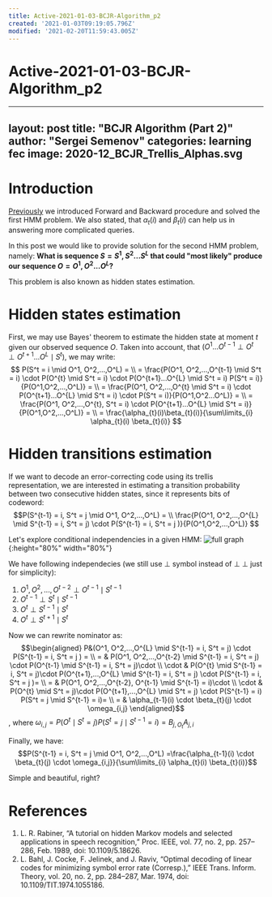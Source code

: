 ```yaml
---
title: Active-2021-01-03-BCJR-Algorithm_p2
created: '2021-01-03T09:19:05.796Z'
modified: '2021-02-20T11:59:43.005Z'
---
```


# Active-2021-01-03-BCJR-Algorithm_p2

---
layout: post
title: "BCJR Algorithm (Part 2)"
author: "Sergei Semenov"
categories: learning fec
image: 2020-12_BCJR_Trellis_Alphas.svg
---

# Introduction
[Previously](https://simonrus.github.io/about/learning/fec/BCJR-Algorithm_p1.html) we introduced Forward and Backward procedure and solved the first HMM problem. We also stated, that $\alpha_t(i)$ and $\beta_t(i)$ can help us in answering more complicated queries. 

In this post we would like to provide solution for the second HMM problem, namely: __What is sequence $S = {S^1},{S^2}...{S^L}$ that could "most likely" produce our sequence $O = {O^1},{O^2}...{O^L}$?__ 

This problem is also known as hidden states estimation.

# Hidden states estimation
First, we may use Bayes' theorem to estimate the hidden state at moment $t$ given our observed sequence $O$. Taken into account, that $(O^1...O^{t-1} \perp O^{t} \perp O^{t+1}...O^{L} \mid S^{t})$, we may write:
$$
P(S^t = i \mid O^1, O^2,...,O^L) = \\
= \frac{P(O^1, O^2,...,O^{t-1} \mid S^t = i) \cdot P(O^{t} \mid S^t = i) \cdot P(O^{t+1}...O^{L} \mid S^t = i) P(S^t = i)}{P(O^1,O^2,...,O^L)} = \\
= \frac{P(O^1, O^2,...,O^{t} \mid S^t = i) \cdot P(O^{t+1}...O^{L} \mid S^t = i) \cdot P(S^t = i)}{P(O^1,O^2...O^L)} = \\
= \frac{P(O^1, O^2,...,O^{t}, S^t = i) \cdot P(O^{t+1}...O^{L} \mid S^t = i)}{P(O^1,O^2,...,O^L)} = \\
= \frac{\alpha_{t}(i)\beta_{t}(i)}{\sum\limits_{i} \alpha_{t}(i) \beta_{t}(i)}
$$

# Hidden transitions estimation 
If we want to decode an error-correcting code using its trellis representation, we are interested in estimating a transition probability between two consecutive hidden states, since it represents bits of codeword:
$$P(S^{t-1} = i, S^t = j \mid O^1, O^2,...,O^L) = \\ \frac{P(O^1, O^2,...,O^{L} \mid S^{t-1} = i, S^t = j) \cdot P(S^{t-1} = i, S^t = j )}{P(O^1,O^2,...,O^L)}
$$

Let's explore conditional independencies in a given HMM:
![full graph](https://simonrus.github.io/about/assets/img/2021-01-03-HMM.svg "Graph"){:height="80%" width="80%"}

We have following independecies (we still use $\perp$ symbol instead of $\perp \!\!\! \perp$ just for simplicity):
1. $O^1, O^2,...,O^{t-2} \perp O^{t-1} \mid S^{t-1}$
2. $O^{t-1} \perp S^{t} \mid S^{t-1}$
3. $O^{t} \perp S^{t-1} \mid S^{t}$
4. $O^{t} \perp S^{t+1} \mid S^{t}$

Now we can rewrite nominator as:
$$\begin{aligned}  P&(O^1,  O^2,...,O^{L} \mid S^{t-1} = i, S^t = j) \cdot P(S^{t-1} = i, S^t = j ) = \\ =  & P(O^1, O^2,...,O^{t-2} \mid S^{t-1} = i, S^t = j) \cdot  P(O^{t-1} \mid S^{t-1} = i, S^t = j)\cdot \\ \cdot & P(O^{t} \mid S^{t-1} = i, S^t = j)\cdot P(O^{t+1},...,O^{L} \mid S^{t-1} = i, S^t = j) \cdot  P(S^{t-1} = i, S^t = j )= \\ =  & P(O^1, O^2,...,O^{t-2}, O^{t-1} \mid S^{t-1} = i)\cdot \\ \cdot & P(O^{t} \mid S^t = j)\cdot P(O^{t+1},...,O^{L} \mid S^t = j) \cdot  P(S^{t-1} = i) P(S^t = j \mid S^{t-1} = i)= \\ = & \alpha_{t-1}(i)  \cdot \beta_{t}(j) \cdot \omega_{i,j} \end{aligned}$$, where $\omega_{i,j} = P(O^{t} \mid S^t = j) P(S^t = j \mid S^{t-1} = i) = B_{j,O_t} A_{j, i}$

Finally, we have:
$$P(S^{t-1} = i, S^t = j \mid O^1, O^2,...,O^L) =\frac{\alpha_{t-1}(i)  \cdot \beta_{t}(j) \cdot \omega_{i,j}}{\sum\limits_{i} \alpha_{t}(i) \beta_{t}(i)}$$

Simple and beautiful, right?
# References 
1. L. R. Rabiner, “A tutorial on hidden Markov models and selected applications in speech recognition,” Proc. IEEE, vol. 77, no. 2, pp. 257–286, Feb. 1989, doi: 10.1109/5.18626.
2. L. Bahl, J. Cocke, F. Jelinek, and J. Raviv, “Optimal decoding of linear codes for minimizing symbol error rate (Corresp.),” IEEE Trans. Inform. Theory, vol. 20, no. 2, pp. 284–287, Mar. 1974, doi: 10.1109/TIT.1974.1055186.





